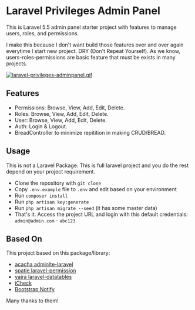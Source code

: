 # Laravel Privileges Admin Panel
This is Laravel 5.5 admin panel starter project with features to manage users, roles, and permissions.

I make this because I don't want build those features over and over again everytime I start new project. DRY (Don't Repeat Yourself). As we know, users-roles-permissions are basic feature that must be exists in many projects.

[![laravel-privileges-adminpanel.gif](https://s1.gifyu.com/images/laravel-privileges-adminpanel.gif)](https://gifyu.com/image/LxnA)

## Features
- Permissions: Browse, View, Add, Edit, Delete. 
- Roles: Browse, View, Add, Edit, Delete.
- User: Browse, View, Add, Edit, Delete.
- Auth: Login & Logout.
- BreadController to minimize repitition in making CRUD/BREAD.

## Usage
This is not a Laravel Package. This is full laravel project and you do the rest depend on your project requirement.

- Clone the repository with `git clone`
- Copy `.env.example` file to `.env` and edit based on your environment
- Run `composer install`
- Run `php artisan key:generate`
- Run `php artisan migrate --seed` (it has some master data)
- That's it. Access the project URL and login with this default credentials: `admin@admin.com` - `abc123`.

## Based On
This project based on this package/library:
- [acacha adminlte-laravel](https://github.com/acacha/adminlte-laravel)
- [spatie laravel-permission](https://github.com/spatie/laravel-permission)
- [yajra laravel-datatables](https://github.com/yajra/laravel-datatables)
- [iCheck](http://icheck.fronteed.com)
- [Bootstrap Notify](http://bootstrap-notify.remabledesigns.com)

Many thanks to them!

